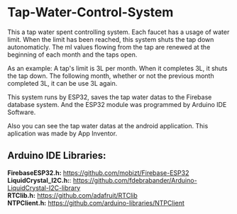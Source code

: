 # Tap-Water-Control-System

This a tap water spent controlling system. Each faucet has a usage of water limit. When the limit has been reached, this system shuts the tap down autonomaticly. The ml values ​​flowing from the tap are renewed at the beginning of each month and the taps open.

As an example: A tap's limit is 3L per month. When it completes 3L, it shuts the tap down. The following month, whether or not the previous month completed 3L, it can be use 3L again.

This system runs by ESP32, saves the tap water datas to the Firebase database system. And the ESP32 module was programmed by Arduino IDE Software.

Also you can see the tap water datas at the android application. This aplication was made by App Inventor.

## Arduino IDE Libraries:
**FirebaseESP32.h:** https://github.com/mobizt/Firebase-ESP32<br>
**LiquidCrystal_I2C.h:**: https://github.com/fdebrabander/Arduino-LiquidCrystal-I2C-library<br>
**RTClib.h:** https://github.com/adafruit/RTClib<br>
**NTPClient.h:** https://github.com/arduino-libraries/NTPClient<br>
